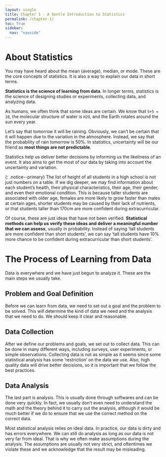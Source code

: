 ```yaml
---
layout: single
title: Chapter 1 - A Gentle Introduction to Statistics
permalink: /chapter-1/
toc: True
sidebar:
  nav: "navside"
---
```


# About Statistics
You may have heard about the mean (average), median, or mode. These are the core concepts of statistics. It is also a way to explain our data in short terms. 

**Statistics is the science of learning from data**. In longer terms, statistics is the science of designing studies or experiments, collecting data, and analyzing data. 

As humans, we often think that some ideas are certain. We know that `5+5 = 10`, the molecular structure of water is `H2O`, and the Earth rotates around the sun every year. 

Let’s say that tomorrow it will be raining. Obviously, we can’t be certain that it will happen due to the variation in the atmosphere. Instead, we say that the probability of rain tomorrow is 50%. In statistics, uncertainty will be our friend as **most things are not predictable**.

Statistics help us deliver better decisions by informing us the likeliness of an event. It also aims to get the most of our data by taking into account the uncertainty and variation.

{: .notice--primary}
The list of height of all students in a high school is not just numbers on a table. If we dig deeper, we may find information about each student’s health, their physical characteristics, their age, their gender, and even their emotional condition. This is because taller students are associated with older age, females are more likely to grow faster than males at certain ages, shorter students may be caused by their lack of nutrients, or that students taller than 170cm are more confident during extracurricular.

Of course, these are just ideas that have not been verified. **Statistical methods can help us verify these ideas and deliver a meaningful number that we can assess**, usually in probability. Instead of saying ‘tall students are more confident than short students’, we can say ‘tall students have 10% more chance to be confident during extracurricular than short students’.

# The Process of Learning from Data
Data is everywhere and we have just begun to analyze it. These are the main steps we usually take.

## Problem and Goal Definition
Before we can learn from data, we need to set out a goal and the problem to be solved. This will determine the kind of data we need and the analysis that we need to do. We should keep it clear and reasonable.

## Data Collection
After we define our problems and goals, we set out to collect data. This can be done in many different ways, including surveys, user experiments, or simple observations. Collecting data is not as simple as it seems since some statistical analysis has some ‘restriction’ on the data we use. Also, high quality data will drive better decisions, so it is important that we follow the best practices.

## Data Analysis
The last part is analysis. This is usually done through softwares and can be done very quickly. In fact, we usually don’t even need to understand the math and the theory behind it to carry out the analysis, although it would be much better if we do to ensure that we use the correct method on the correct data.

Most statistical analysis relies on ideal data. In practice, our data is dirty and has errors everywhere. We can still do analysis as long as our data is not very far from ideal. That is why we often make assumptions during the analysis. The assumptions are usually not very strict, and oftentimes we violate these and we acknowledge that the result may be misleading.